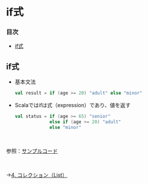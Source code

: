 # if式

### 目次

- [if式](#if式-1)

## if式

- 基本文法
  
  ```scala
  val result = if (age >= 20) "adult" else "minor"
  ```

- Scalaではifは式（expression）であり、値を返す
  ```scala
  val status = if (age >= 65) "senior"
               else if (age >= 20) "adult"
               else "minor"
  ```

<br>

参照：[サンプルコード](00_sample_codes.md#3-if式)

<br>

→[4. コレクション（List）](04_list.md)